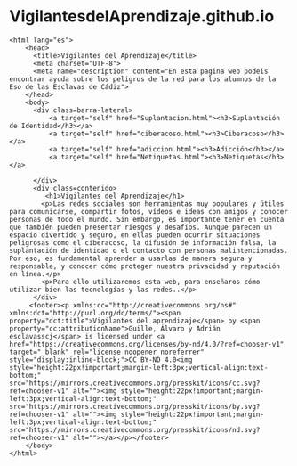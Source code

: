 # VigilantesdelAprendizaje.github.io
<!DOCTYPE HTML>
	<html lang="es">
		<head>
		  <title>Vigilantes del Aprendizaje</title>
		  <meta charset="UTF-8">
		  <meta name="description" content="En esta pagina web podeis encontrar ayuda sobre los peligros de la red para los alumnos de la Eso de las Esclavas de Cádiz">
		</head>
		<body>
		  <div class=barra-lateral>
			  <a target="self" href="Suplantacion.html"><h3>Suplantación de Identidad</h3></a>
			  <a target="self" href="ciberacoso.html"><h3>Ciberacoso</h3></a>
			  <a target="self" href="adiccion.html"><h3>Adicción</h3></a>
			  <a target="self" href="Netiquetas.html"><h3>Netiquetas</h3></a>
		   
		  </div>
		  <div class=contenido>
		     <h1>Vigilantes del Aprendizaje</h1>
		    <p>Las redes sociales son herramientas muy populares y útiles para comunicarse, compartir fotos, vídeos e ideas con amigos y conocer personas de todo el mundo. Sin embargo, es importante tener en cuenta que también pueden presentar riesgos y desafíos. Aunque parecen un espacio divertido y seguro, en ellas pueden ocurrir situaciones peligrosas como el ciberacoso, la difusión de información falsa, la suplantación de identidad o el contacto con personas malintencionadas. Por eso, es fundamental aprender a usarlas de manera segura y responsable, y conocer cómo proteger nuestra privacidad y reputación en línea.</p>  
		    <p>Para ello utilizaremos esta web, para enseñaros cómo utilizar bien las tecnologías y las redes..</p>
		  </div>
		 <footer><p xmlns:cc="http://creativecommons.org/ns#" xmlns:dct="http://purl.org/dc/terms/"><span property="dct:title">Vigilantes del aprendizaje</span> by <span property="cc:attributionName">Guille, Álvaro y Adrián esclavasscj</span> is licensed under <a href="https://creativecommons.org/licenses/by-nd/4.0/?ref=chooser-v1" target="_blank" rel="license noopener noreferrer" style="display:inline-block;">CC BY-ND 4.0<img style="height:22px!important;margin-left:3px;vertical-align:text-bottom;" src="https://mirrors.creativecommons.org/presskit/icons/cc.svg?ref=chooser-v1" alt=""><img style="height:22px!important;margin-left:3px;vertical-align:text-bottom;" src="https://mirrors.creativecommons.org/presskit/icons/by.svg?ref=chooser-v1" alt=""><img style="height:22px!important;margin-left:3px;vertical-align:text-bottom;" src="https://mirrors.creativecommons.org/presskit/icons/nd.svg?ref=chooser-v1" alt=""></a></p></footer>
		</body>
	</html>
 
